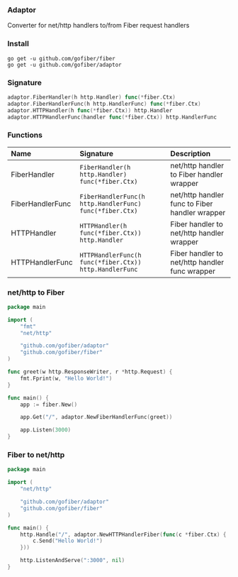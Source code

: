 ### Adaptor
Converter for net/http handlers to/from Fiber request handlers

### Install
```
go get -u github.com/gofiber/fiber
go get -u github.com/gofiber/adaptor
```

### Signature
```go
adaptor.FiberHandler(h http.Handler) func(*fiber.Ctx)
adaptor.FiberHandlerFunc(h http.HandlerFunc) func(*fiber.Ctx)
adaptor.HTTPHandler(h func(*fiber.Ctx)) http.Handler
adaptor.HTTPHandlerFunc(handler func(*fiber.Ctx)) http.HandlerFunc
```

### Functions
| Name | Signature | Description
| :--- | :--- | :---
| FiberHandler | `FiberHandler(h http.Handler) func(*fiber.Ctx)` | net/http handler to Fiber handler wrapper
| FiberHandlerFunc | `FiberHandlerFunc(h http.HandlerFunc) func(*fiber.Ctx)` | net/http handler func to Fiber handler wrapper
| HTTPHandler | `HTTPHandler(h func(*fiber.Ctx)) http.Handler` | Fiber handler to net/http handler wrapper
| HTTPHandlerFunc | `HTTPHandlerFunc(h func(*fiber.Ctx)) http.HandlerFunc` | Fiber handler to net/http handler func wrapper

### net/http to Fiber
```go
package main

import (
	"fmt"
	"net/http"

	"github.com/gofiber/adaptor"
	"github.com/gofiber/fiber"
)

func greet(w http.ResponseWriter, r *http.Request) {
	fmt.Fprint(w, "Hello World!")
}

func main() {
	app := fiber.New()

	app.Get("/", adaptor.NewFiberHandlerFunc(greet))

	app.Listen(3000)
}

```

### Fiber to net/http
```go
package main

import (
	"net/http"

	"github.com/gofiber/adaptor"
	"github.com/gofiber/fiber"
)

func main() {
	http.Handle("/", adaptor.NewHTTPHandlerFiber(func(c *fiber.Ctx) {
		c.Send("Hello World!")
	}))

	http.ListenAndServe(":3000", nil)
}

```
